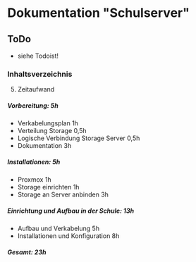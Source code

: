 # Dokumentation "Schulserver"

## ToDo
* siehe Todoist!

### Inhaltsverzeichnis
5.  Zeitaufwand

##### Vorbereitung: 5h
  - Verkabelungsplan 1h
  - Verteilung Storage 0,5h
  - Logische Verbindung Storage Server 0,5h
  - Dokumentation 3h

##### Installationen: 5h
  - Proxmox 1h
  - Storage einrichten 1h
  - Storage an Server anbinden 3h

##### Einrichtung und Aufbau in der Schule: 13h
  - Aufbau und Verkabelung 5h
  - Installationen und Konfiguration 8h


##### Gesamt: 23h
